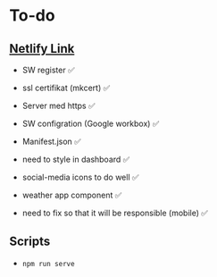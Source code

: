 # To-do

## [Netlify Link](https://splendorous-crostata-f36992.netlify.app/)

- SW register ✅
- ssl certifikat (mkcert) ✅
- Server med https ✅
- SW configration (Google workbox) ✅
- Manifest.json ✅

- need to style in dashboard ✅
- social-media icons to do well ✅
- weather app component ✅
- need to fix so that it will be responsible (mobile) ✅

## Scripts

- `npm run serve`
